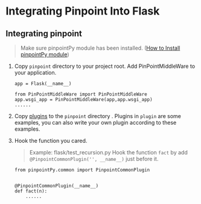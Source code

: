 ﻿# Integrating Pinpoint Into Flask


## Integrating pinpoint

> Make sure pinpointPy module has been installed. ([How to Install pinpointPy module](../../../DOC/PY/Readme.md))
1. Copy ```pinpoint``` directory to your project root. Add PinPointMiddleWare to your application.

    ```
    app = Flask(__name__)
    
    from PinPointMiddleWare import PinPointMiddleWare
    app.wsgi_app = PinPointMiddleWare(app,app.wsgi_app)
    ......
    ```
2. Copy [plugins](../plugins) to the ```pinpoint``` directory . Plugins in ```plugin``` are some examples, you can also write your own plugin according to these examples.

3. Hook the function you cared.

     > Example: flask/test_recursion.py
     Hook the function ```fact``` by add ```@PinpointCommonPlugin('', __name__)``` just before it.
    
    
    ```
    from pinpointPy.common import PinpointCommonPlugin
    
    
    @PinpointCommonPlugin(__name__)
    def fact(n):
        ......
    ```

